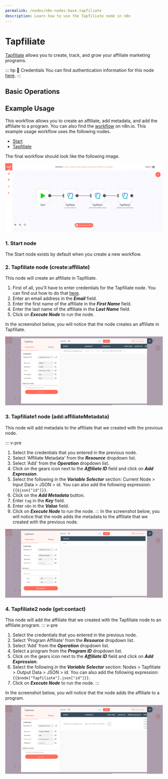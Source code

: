 ```yaml
---
permalink: /nodes/n8n-nodes-base.tapfiliate
description: Learn how to use the Tapfiliate node in n8n
---
```


# Tapfiliate

[Tapfiliate](https://tapfiliate.com) allows you to create, track, and grow your affiliate marketing programs.

::: tip 🔑 Credentials
You can find authentication information for this node [here](../../../credentials/Tapfiliate/README.md).
:::

## Basic Operations

<Resource node="n8n-nodes-base.tapfiliate" />

## Example Usage

This workflow allows you to create an affiliate, add metadata, and add the affiliate to a program. You can also find the [workflow](https://n8n.io/workflows/936) on n8n.io. This example usage workflow uses the following nodes.
- [Start](../../core-nodes/Start/README.md)
- [Tapfiliate]()

The final workflow should look like the following image.

![A workflow with the Tapfiliate node](./workflow.png)

### 1. Start node

The Start node exists by default when you create a new workflow.

### 2. Tapfiliate node (create:affiliate)

This node will create an affiliate in Tapfiliate.

1. First of all, you'll have to enter credentials for the Tapfiliate node. You can find out how to do that [here](../../../credentials/Tapfiliate/README.md).
2. Enter an email address in the ***Email*** field.
3. Enter the first name of the affiliate in the ***First Name*** field.
4. Enter the last name of the affiliate in the ***Last Name*** field.
5. Click on ***Execute Node*** to run the node.

In the screenshot below, you will notice that the node creates an affiliate in Tapfiliate.

![Using the Tapfiliate node to create a new affiliate](./Tapfiliate_node.png)

### 3. Tapfiliate1 node (add:affiliateMetadata)

This node will add metadata to the affiliate that we created with the previous node.

::: v-pre
1. Select the credentials that you entered in the previous node.
2. Select 'Affiliate Metadata' from the ***Resource*** dropdown list.
3. Select 'Add' from the ***Operation*** dropdown list.
4. Click on the gears icon next to the ***Affiliate ID*** field and click on ***Add Expression***.
5. Select the following in the ***Variable Selector*** section: Current Node > Input Data > JSON > id. You can also add the following expression: `{{$json["id"]}}`.
6. Click on the ***Add Metadata*** button.
7. Enter `tag` in the ***Key*** field.
8. Enter `n8n` in the ***Value*** field.
9. Click on ***Execute Node*** to run the node.
:::
In the screenshot below, you will notice that the node adds the metadata to the affiliate that we created with the previous node.

![Using the Tapfiliate node to add metadata](./Tapfiliate1_node.png)

### 4. Tapfiliate2 node (get:contact)

This node will add the affiliate that we created with the Tapfiliate node to an affiliate program.
::: v-pre
1. Select the credentials that you entered in the previous node.
2. Select 'Program Affiliate' from the ***Resource*** dropdown list.
3. Select 'Add' from the ***Operation*** dropdown list.
4. Select a program from the ***Program ID*** dropdown list.
5. Click on the gears icon next to the ***Affiliate ID*** field and click on ***Add Expression***.
6. Select the following in the ***Variable Selector*** section: Nodes > Tapfiliate > Output Data > JSON > id. You can also add the following expression: `{{$node["Tapfiliate"].json["id"]}}`.
7. Click on ***Execute Node*** to run the node.
:::

In the screenshot below, you will notice that the node adds the affiliate to a program.

![Using the Tapfiliate node to add an affiliate to a program](./Tapfiliate2_node.png)
